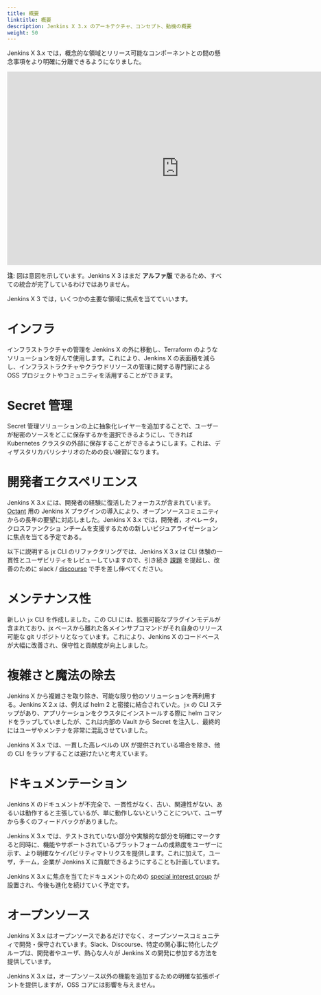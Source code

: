 ```yaml
---
title: 概要
linktitle: 概要
description: Jenkins X 3.x のアーキテクチャ、コンセプト、動機の概要
weight: 50
---
```

 
Jenkins X 3.x では，概念的な領域とリリース可能なコンポーネントとの間の懸念事項をより明確に分離できるようになりました。
 
<iframe style="border:none" width="800" height="450" src="https://whimsical.com/embed/SnJBgXG6jz9pqQewiDTNRt@2Ux7TurymNDXVRa4FpLk"></iframe>
 
__注__: 図は意図を示しています。Jenkins X 3 はまだ __アルファ版__ であるため、すべての統合が完了しているわけではありません。
 
Jenkins X 3 では，いくつかの主要な領域に焦点を当てていいます。
 
# インフラ
 
インフラストラクチャの管理を Jenkins X の外に移動し、Terraform のようなソリューションを好んで使用します。これにより、Jenkins X の表面積を減らし、インフラストラクチャやクラウドリソースの管理に関する専門家による OSS プロジェクトやコミュニティを活用することができます。
 
# Secret 管理
 
Secret 管理ソリューションの上に抽象化レイヤーを追加することで、ユーザーが秘密のソースをどこに保存するかを選択できるようにし、できれば Kubernetes クラスタの外部に保存することができるようにします。これは、ディザスタリカバリシナリオのための良い練習になります。
 
# 開発者エクスペリエンス
 
Jenkins X 3.x には、開発者の経験に復活したフォーカスが含まれています。[Octant](https://octant.dev/) 用の Jenkins X プラグインの導入により、オープンソースコミュニティからの長年の要望に対応しました。Jenkins X 3.x では，開発者，オペレータ，クロスファンクショ ンチームを支援するための新しいビジュアライゼーションに焦点を当てる予定である。
 
以下に説明する jx CLI のリファクタリングでは、Jenkins X 3.x は CLI 体験の一貫性とユーザビリティをレビューしていますので、引き続き [課題](https://github.com/jenkins-x/jx-docs/issues) を提起し、改善のために slack / [discourse](https://jenkinsx.discourse.group/) で手を差し伸べてください。
 
# メンテナンス性
 
新しい `jx` CLI を作成しました。この CLI には、拡張可能なプラグインモデルが含まれており、jx ベースから離れた各メインサブコマンドがそれ自身のリリース可能な git リポジトリとなっています。これにより、Jenkins X のコードベースが大幅に改善され、保守性と貢献度が向上しました。
 
# 複雑さと魔法の除去
 
Jenkins X から複雑さを取り除き、可能な限り他のソリューションを再利用する。Jenkins X 2.x は、例えば helm 2 と密接に結合されていた。`jx` の CLI ステップがあり、アプリケーションをクラスタにインストールする際に helm コマンドをラップしていましたが、これは内部の Vault から Secret を注入し、最終的にはユーザやメンテナを非常に混乱させていました。
 
Jenkins X 3.x では、一貫した高レベルの UX が提供されている場合を除き、他の CLI をラップすることは避けたいと考えています。
 
# ドキュメンテーション
 
Jenkins X のドキュメントが不完全で、一貫性がなく、古い、関連性がない、あるいは動作すると主張しているが、単に動作しないということについて、ユーザから多くのフィードバックがありました。
 
Jenkins X 3.x では、テストされていない部分や実験的な部分を明確にマークすると同時に、機能やサポートされているプラットフォームの成熟度をユーザーに示す、より明確なケイパビリティマトリクスを提供します。これに加えて，ユーザ，チーム，企業が Jenkins X に貢献できるようにすることも計画しています。
 
Jenkins X 3.x に焦点を当てたドキュメントのための [special interest group](https://github.com/jenkins-x/jx-community/tree/master/sig-docs) が設置され、今後も進化を続けていく予定です。
 
# オープンソース
 
Jenkins X 3.x はオープンソースであるだけでなく、オープンソースコミュニティで開発・保守されています。Slack、Discourse、特定の関心事に特化したグループは、開発者やユーザ、熱心な人々が Jenkins X の開発に参加する方法を提供しています。
 
Jenkins X 3.x は，オープンソース以外の機能を追加するための明確な拡張ポイントを提供しますが，OSS コアには影響を与えません。
